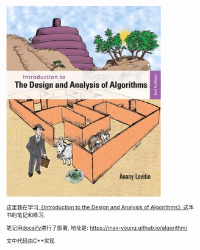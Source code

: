 <!-- <div align="center"><img src="./_images/book.jpeg" width="25%"></div> -->
![](./_images/book.jpeg)

这里我在学习[《Introduction to the Design and Analysis of Algorithms》](https://book.douban.com/subject/6853975/)这本书的笔记和练习.

笔记用[docsify](https://docsify.js.org/)进行了部署, 地址是: <https://max-young.github.io/algorithm/>

文中代码由C++实现